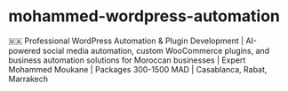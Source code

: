 # mohammed-wordpress-automation
   🇲🇦 Professional WordPress Automation &amp; Plugin Development | AI-powered social media automation, custom WooCommerce plugins, and business automation solutions for Moroccan businesses | Expert Mohammed Moukane | Packages 300-1500 MAD | Casablanca, Rabat, Marrakech
